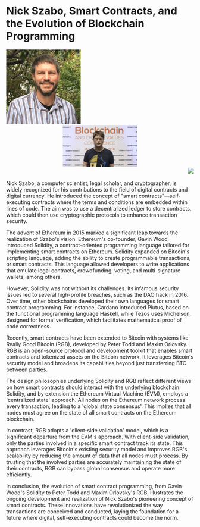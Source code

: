 # Nick Szabo, Smart Contracts, and the Evolution of Blockchain Programming

<div>
<div align="left">
  <img style="width:200px" src="./Szabo.png">
  </img>
</div>
<div align="center">
  <img style="width:200px" src="./todd.jpeg">
  </img>
</div>
<div align="right">
  <img style="width:200px" src="./orlovsky.jpeg.jpeg">
  </img>
</div>
<div/>

Nick Szabo, a computer scientist, legal scholar, and cryptographer, is widely recognized for his contributions to the field of digital contracts and digital currency. He introduced the concept of "smart contracts"—self-executing contracts where the terms and conditions are embedded within lines of code. The aim was to use a decentralized ledger to store contracts, which could then use cryptographic protocols to enhance transaction security.

The advent of Ethereum in 2015 marked a significant leap towards the realization of Szabo's vision. Ethereum's co-founder, Gavin Wood, introduced Solidity, a contract-oriented programming language tailored for implementing smart contracts on Ethereum. Solidity expanded on Bitcoin's scripting language, adding the ability to create programmable transactions, or smart contracts. This language allowed developers to write applications that emulate legal contracts, crowdfunding, voting, and multi-signature wallets, among others.

However, Solidity was not without its challenges. Its infamous security issues led to several high-profile breaches, such as the DAO hack in 2016. Over time, other blockchains developed their own languages for smart contract programming. For instance, Cardano introduced Plutus, based on the functional programming language Haskell, while Tezos uses Michelson, designed for formal verification, which facilitates mathematical proof of code correctness.

Recently, smart contracts have been extended to Bitcoin with systems like Really Good Bitcoin (RGB), developed by Peter Todd and Maxim Orlovsky. RGB is an open-source protocol and development toolkit that enables smart contracts and tokenized assets on the Bitcoin network. It leverages Bitcoin's security model and broadens its capabilities beyond just transferring BTC between parties.

The design philosophies underlying Solidity and RGB reflect different views on how smart contracts should interact with the underlying blockchain. Solidity, and by extension the Ethereum Virtual Machine (EVM), employs a 'centralized state' approach. All nodes on the Ethereum network process every transaction, leading to a 'global state consensus'. This implies that all nodes must agree on the state of all smart contracts on the Ethereum blockchain.

In contrast, RGB adopts a 'client-side validation' model, which is a significant departure from the EVM's approach. With client-side validation, only the parties involved in a specific smart contract track its state. This approach leverages Bitcoin's existing security model and improves RGB's scalability by reducing the amount of data that all nodes must process. By trusting that the involved parties are accurately maintaining the state of their contracts, RGB can bypass global consensus and operate more efficiently.

In conclusion, the evolution of smart contract programming, from Gavin Wood's Solidity to Peter Todd and Maxim Orlovsky's RGB, illustrates the ongoing development and realization of Nick Szabo's pioneering concept of smart contracts. These innovations have revolutionized the way transactions are conceived and conducted, laying the foundation for a future where digital, self-executing contracts could become the norm.
